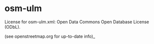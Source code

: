 osm-ulm
=======

License for osm-ulm.xml:
Open Data Commons Open Database License (ODbL).

(see openstreetmap.org for up-to-date info)_
